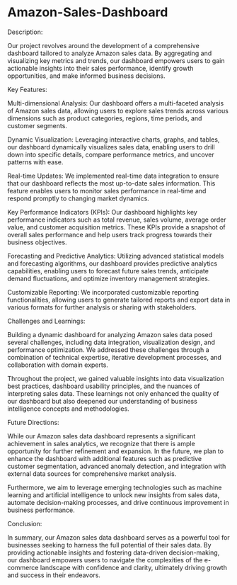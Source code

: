 # Amazon-Sales-Dashboard
Description:

Our project revolves around the development of a comprehensive dashboard tailored to analyze Amazon sales data. By aggregating and visualizing key metrics and trends, our dashboard empowers users to gain actionable insights into their sales performance, identify growth opportunities, and make informed business decisions.

Key Features:

Multi-dimensional Analysis: Our dashboard offers a multi-faceted analysis of Amazon sales data, allowing users to explore sales trends across various dimensions such as product categories, regions, time periods, and customer segments.

Dynamic Visualization: Leveraging interactive charts, graphs, and tables, our dashboard dynamically visualizes sales data, enabling users to drill down into specific details, compare performance metrics, and uncover patterns with ease.

Real-time Updates: We implemented real-time data integration to ensure that our dashboard reflects the most up-to-date sales information. This feature enables users to monitor sales performance in real-time and respond promptly to changing market dynamics.

Key Performance Indicators (KPIs): Our dashboard highlights key performance indicators such as total revenue, sales volume, average order value, and customer acquisition metrics. These KPIs provide a snapshot of overall sales performance and help users track progress towards their business objectives.

Forecasting and Predictive Analytics: Utilizing advanced statistical models and forecasting algorithms, our dashboard provides predictive analytics capabilities, enabling users to forecast future sales trends, anticipate demand fluctuations, and optimize inventory management strategies.

Customizable Reporting: We incorporated customizable reporting functionalities, allowing users to generate tailored reports and export data in various formats for further analysis or sharing with stakeholders.

Challenges and Learnings:

Building a dynamic dashboard for analyzing Amazon sales data posed several challenges, including data integration, visualization design, and performance optimization. We addressed these challenges through a combination of technical expertise, iterative development processes, and collaboration with domain experts.

Throughout the project, we gained valuable insights into data visualization best practices, dashboard usability principles, and the nuances of interpreting sales data. These learnings not only enhanced the quality of our dashboard but also deepened our understanding of business intelligence concepts and methodologies.

Future Directions:

While our Amazon sales data dashboard represents a significant achievement in sales analytics, we recognize that there is ample opportunity for further refinement and expansion. In the future, we plan to enhance the dashboard with additional features such as predictive customer segmentation, advanced anomaly detection, and integration with external data sources for comprehensive market analysis.

Furthermore, we aim to leverage emerging technologies such as machine learning and artificial intelligence to unlock new insights from sales data, automate decision-making processes, and drive continuous improvement in business performance.

Conclusion:

In summary, our Amazon sales data dashboard serves as a powerful tool for businesses seeking to harness the full potential of their sales data. By providing actionable insights and fostering data-driven decision-making, our dashboard empowers users to navigate the complexities of the e-commerce landscape with confidence and clarity, ultimately driving growth and success in their endeavors.
